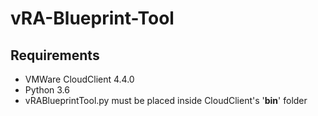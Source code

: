 # vRA-Blueprint-Tool

## Requirements
* VMWare CloudClient 4.4.0
* Python 3.6
* vRABlueprintTool.py must be placed inside CloudClient's '<b>bin</b>' folder

